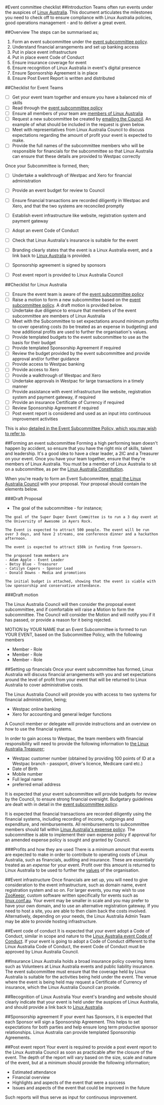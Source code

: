 #Event committee checklist
##Introduction
Teams often run events under the auspices of [Linux Australia](https://www.linux.org.au). This document articulates the milestones you need to check off to ensure compliance with Linux Australia policies, good operations management - and to deliver a great event.

##Overview
The steps can be summarised as;
1. Form an event subcommittee under the [event subcommittee policy](subcommittee_policy_v2.md).  
2. Understand financial arrangements and set up banking access
3. Put in place event infrastructure
4. Put in place event Code of Conduct
5. Ensure insurance coverage for event
6. Ensure recognition of Linux Australia in event's digital presence
7. Ensure Sponsorship Agreement is in place
8. Ensure Post Event Report is written and distributed

##Checklist for Event Teams

* [ ] Get your event team together and ensure you have a balanced mix of skills
* [ ] Read through the [event subcommittee policy](subcommittee_policy_v2.md)
* [ ] Ensure all members of your team are [members of Linux Australia](https://www.linux.org.au/membership)
* [ ] Request a new subcommittee be created by [emailing the Council](mailto:council@linux.org.au). An example of what should be included in the request is given below.
* [ ] Meet with representatives from Linux Australia Council to discuss expectations regarding the amount of profit your event is expected to make. 
* [ ] Provide the full names of the subcommittee members who will be responsible for financials for the subcommittee so that Linux Australia can ensure that these details are provided to Westpac correctly

Once your Subcommittee is formed, then;

* [ ] Undertake a walkthrough of Westpac and Xero for financial administration
* [ ] Provide an event budget for review to Council
* [ ] Ensure financial transactions are recorded diligently in Westpac and Xero, and that the two systems are reconciled promptly
* [ ] Establish event infrastructure like website, registration system and payment gateway
* [ ] Adopt an event Code of Conduct
* [ ] Check that Linux Australia's insurance is suitable for the event
* [ ] Branding clearly states that the event is a Linux Australia event, and a link back to [Linux Australia](https://www.linux.org.au) is provided.
* [ ] Sponsorship agreement is signed by sponsors
* [ ] Post event report is provided to Linux Australia Council


##Checklist for Linux Australia
* [ ] Ensure the event team is aware of the [event subcommittee policy](subcommittee_policy_v2.md)
* [ ] Raise a motion to form a new subcommittee based on the [event subcommittee policy](subcommittee_policy_v2.md). A draft motion is provided below.
* [ ] Undertake due diligence to ensure that members of the event subcommittee are members of Linux Australia
* [ ] Meet with the Subcommittee to set expectations around minimum profits to cover operating costs (to be treated as an expense in budgeting) and how additional profits are used to further the organisation's values. 
* [ ] Provide templated budgets to the event subcommittee to use as the basis for their budget
* [ ] Provide templated Sponsorship Agreement if required
* [ ] Review the budget provided by the event subcommittee and provide approval and/or further guidance
* [ ] Provide access to Westpac banking
* [ ] Provide access to Xero
* [ ] Provide a walkthrough of Westpac and Xero
* [ ] Undertake approvals in Westpac for large transactions in a timely manner
* [ ] Provide assistance with event infrastructure like website, registration system and payment gateway, if required
* [ ] Provide an insurance Certificate of Currency if required
* [ ] Review Sponsorship Agreement if required
* [ ] Post event report is considered and used as an input into continuous improvement activities

This is also [detailed in the Event Subcommittee Policy, which you may wish to refer to](subcommittee_policy_v2.md).

##Forming an event subcommittee
Forming a high performing team doesn't happen by accident, so ensure that you have the right mix of skills, talent and leadership. It's a good idea to have a clear leader, a 2IC and a Treasurer on your event. Once you have your team together, ensure that they're members of Linux Australia. You must be a member of Linux Australia to sit on a subcommittee, as per the [Linux Australia Constitution](consitution.txt).

When you're ready to form an Event Subcommittee, [email the Linux Australia Council](mailto:council@linux.org.au) with your proposal. Your proposal should contain the elements below.

###Draft Proposal

* The goal of the subcommittee - for instance;

```
The goal of the Super Duper Event Committee is to run a 3 day event at the University of Awesome in Ayers Rock.

The Event is expected to attract 500 people. The event will be run over 3 days, and have 2 streams, one conference dinner and a hackathon afternoon.

The event is expected to attract $50k in funding from Sponsors.

The proposed team members are
- Adam Apple - Event Leader
- Betsy Blue - Treasurer
- Catilyn Capers - Sponsor Lead
- Donald Downs - Media and promotions

The initial budget is attached, showing that the event is viable with low sponsorship and conservative attendance.

```

###Draft motion

The Linux Australia Council will then consider the proposal  event subcommittee, and if comfortable will raise a Motion to form the subcommittee. The Council will consider the Motion and will notify you if it has passed, or provide a reason for it being rejected.

MOTION by YOUR NAME that an Event Subcommittee is formed to run YOUR EVENT, based on the Subcommittee Policy, with the following members
* Member - Role
* Member - Role
* Member - Role

##Setting up financials
Once your event subcommittee has formed, Linux Australia will discuss financial arrangements with you and set expectations around the level of profit from your event that will be returned to Linux Australia to cover administrative costs.

The Linux Australia Council will provide you with access to two systems for financial administration, being;
* Westpac online banking
* Xero for accounting and general ledger functions

A Council member or delegate will provide instructions and an overview on how to use the financial systems.

In order to gain access to Westpac, the team members with financial responsibility will need to provide the following information to [the Linux Australia Treasurer](mailto:treasurer@linux.org.au);

* Westpac customer number (obtained by providing 100 points of ID at a Westpac branch - passport, driver's licence, Medicare card etc.)
* Date of Birth
* Mobile number
* Full legal name
* preferred email address

It is expected that your event subcommittee will provide budgets for review by the Council, to ensure strong financial oversight. Budgetary guidelines are dealt with in detail in the [event subcommittee policy](subcommittee_policy_v2.md).

It is expected that financial transactions are recorded diligently using the financial systems, including recording of income, outgoings and expenditure, and reimbursements. All reimbursements to subcommittee members should fall within [Linux Australia's expense policy](expense_policy.md). The subcommittee is able to implement their own expense policy if approval for an amended expense policy is sought and granted by Council.

###Profits and how they are used
There is a minimum amount that events are expected to make in order to contribute to operating costs of Linux Australia, such as financials, auditing and insurance. These are essentially treated as an _expense_ for your event. Profit over this amount is returned to Linux Australia to be used to further the [values](https://linux.org.au/values) of the organisation.

##Event infrastructure
Once financials are set up, you will need to give consideration to the event infrastructure, such as domain name, event registration system and so on. For larger events, you may wish to use [ZooKeepr](http://zookeepr.org/), custom software written specifically for events such as [linux.conf.au](https://linux.conf.au). Your event may be smaller in scale and you may prefer to have your own domain, and to use an alternative registration gateway. If you need to host a site, you are able to then claim back the costs involved. Alternatively, depending on your needs, the Linux Australia Admin Team may be able to provide hosting infrastructure.

##Event code of conduct
It is expected that your event adopt a Code of Conduct, similar in scope and nature to the [Linux Australia event Code of Conduct](code_of_conduct.md). If your event is going to adopt a Code of Conduct different to the Linux Australia Code of Conduct, the event Code of Conduct must be approved by Linux Australia Council.

##Insurance
Linux Australia holds a broad insurance policy covering items such as Volunteers at Linux Australia events and public liability insurance. The event subcommittee must ensure that the coverage held by Linux Australia is suitable for the activities being held under the event. The venue where the event is being held may request a Certificate of Currency of insurance, which the Linux Australia Council can provide.

##Recognition of Linux Australia
Your event's branding and website should clearly indicate that your event is held under the auspices of Linux Australia, and should provide a link back to [Linux Australia](https://www.linux.org.au).

##Sponsorship agreement
If your event has Sponsors, it is expected that each Sponsor will sign a Sponsorship Agreement. This helps to set expectations for both parties and help ensure long term productive sponsor relationships. Linux Australia can provide templated Sponsorship Agreements.

##Post event report
Your event is required to provide a post event report to the Linux Australia Council as soon as practicable after the closure of the event. The depth of the report will vary based on the size, scale and nature of the event, but at a minimum should provide the following information;

* Estimated attendance
* Financial overview
* Highlights and aspects of the event that were a success
* Issues and aspects of the event that could be improved in the future

Such reports will thus serve as input for continuous improvement.
